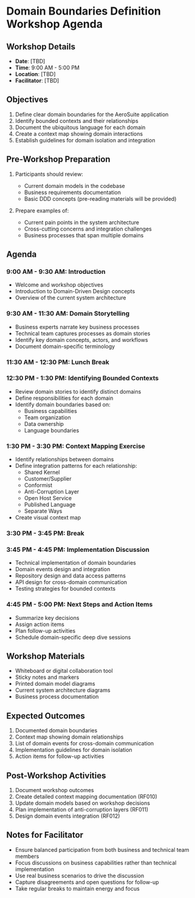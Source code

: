# Domain Boundaries Definition Workshop Agenda

## Workshop Details

- **Date**: [TBD]
- **Time**: 9:00 AM - 5:00 PM
- **Location**: [TBD]
- **Facilitator**: [TBD]

## Objectives

1. Define clear domain boundaries for the AeroSuite application
2. Identify bounded contexts and their relationships
3. Document the ubiquitous language for each domain
4. Create a context map showing domain interactions
5. Establish guidelines for domain isolation and integration

## Pre-Workshop Preparation

1. Participants should review:
   - Current domain models in the codebase
   - Business requirements documentation
   - Basic DDD concepts (pre-reading materials will be provided)
   
2. Prepare examples of:
   - Current pain points in the system architecture
   - Cross-cutting concerns and integration challenges
   - Business processes that span multiple domains

## Agenda

### 9:00 AM - 9:30 AM: Introduction
- Welcome and workshop objectives
- Introduction to Domain-Driven Design concepts
- Overview of the current system architecture

### 9:30 AM - 11:30 AM: Domain Storytelling
- Business experts narrate key business processes
- Technical team captures processes as domain stories
- Identify key domain concepts, actors, and workflows
- Document domain-specific terminology

### 11:30 AM - 12:30 PM: Lunch Break

### 12:30 PM - 1:30 PM: Identifying Bounded Contexts
- Review domain stories to identify distinct domains
- Define responsibilities for each domain
- Identify domain boundaries based on:
  - Business capabilities
  - Team organization
  - Data ownership
  - Language boundaries

### 1:30 PM - 3:30 PM: Context Mapping Exercise
- Identify relationships between domains
- Define integration patterns for each relationship:
  - Shared Kernel
  - Customer/Supplier
  - Conformist
  - Anti-Corruption Layer
  - Open Host Service
  - Published Language
  - Separate Ways
- Create visual context map

### 3:30 PM - 3:45 PM: Break

### 3:45 PM - 4:45 PM: Implementation Discussion
- Technical implementation of domain boundaries
- Domain events design and integration
- Repository design and data access patterns
- API design for cross-domain communication
- Testing strategies for bounded contexts

### 4:45 PM - 5:00 PM: Next Steps and Action Items
- Summarize key decisions
- Assign action items
- Plan follow-up activities
- Schedule domain-specific deep dive sessions

## Workshop Materials

- Whiteboard or digital collaboration tool
- Sticky notes and markers
- Printed domain model diagrams
- Current system architecture diagrams
- Business process documentation

## Expected Outcomes

1. Documented domain boundaries
2. Context map showing domain relationships
3. List of domain events for cross-domain communication
4. Implementation guidelines for domain isolation
5. Action items for follow-up activities

## Post-Workshop Activities

1. Document workshop outcomes
2. Create detailed context mapping documentation (RF010)
3. Update domain models based on workshop decisions
4. Plan implementation of anti-corruption layers (RF011)
5. Design domain events integration (RF012)

## Notes for Facilitator

- Ensure balanced participation from both business and technical team members
- Focus discussions on business capabilities rather than technical implementation
- Use real business scenarios to drive the discussion
- Capture disagreements and open questions for follow-up
- Take regular breaks to maintain energy and focus 